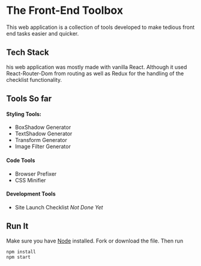 # The Front-End Toolbox
This web application is a collection of tools developed to make tedious front end tasks easier and quicker.

## Tech Stack
his web application was mostly made with vanilla React.  Although it used React-Router-Dom from routing as well as Redux for the handling of the checklist functionality.

## Tools So far
#### Styling Tools:
* BoxShadow Generator
* TextShadow Generator
* Transform Generator
* Image Filter Generator
#### Code Tools
* Browser Prefixer
* CSS Minifier
#### Development Tools
* Site Launch Checklist _Not Done Yet_
## Run It
Make sure you have [Node](https://nodejs.org/en/) installed.
Fork or download the file.
Then run
```
npm install
npm start
```
